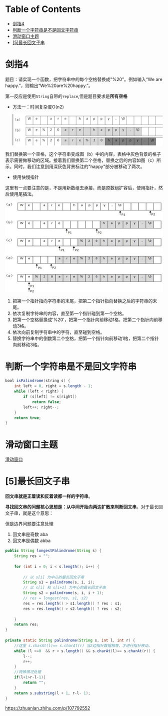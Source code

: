 # Table of Contents

* [剑指4](#剑指4)
* [判断一个字符串是不是回文字符串](#判断一个字符串是不是回文字符串)
* [滑动窗口主题](#滑动窗口主题)
* [[5]最长回文子串](#5最长回文子串)


#  剑指4

题目：请实现一个函数，把字符串中的每个空格替换成"%20"。例如输入“We are happy.”，则输出“We%20are%20happy.”。



第一反应是使用`String`自带的`replace`,但是题目要求是**所有空格**

+ 方法一：时间复杂度O(n2)

  ![1635678915966](.images/1635678915966.png)

  

我们替换第一个空格，这个字符串变成图（b）中的内容，表格中灰色背景的格子表示需要做移动的区域。接着我们替换第二个空格，替换之后的内容如图（c）所示。同时，我们注意到用深灰色背景标注的"happy"部分被移动了两次。



+ 使用快慢指针

这里有一点要注意的是，不是用新数组去承接，而是原数组扩容后，使用指针，然后使用尾插法。

![1635680694927](.images/1635680694927.png)

1. 把第一个指针指向字符串的末尾，把第二个指针指向替换之后的字符串的末尾。
2. 依次复制字符串的内容，直至第一个指针碰到第一个空格。
3. 把第一个空格替换成'%20'，把第一个指针向前移动1格，把第二个指针向前移动3格。
4. 依次向前复制字符串中的字符，直至碰到空格。
5. 替换字符串中的倒数第二个空格，把第一个指针向前移动1格，把第二个指针向前移动3格。



# 判断一个字符串是不是回文字符串

```java
bool isPalindrome(string s) {
    int left = 0, right = s.length - 1;
    while (left < right) {
        if (s[left] != s[right])
            return false;
        left++; right--;
    }
    return true;
}
```



# 滑动窗口主题

[滑动窗口](../C.数据结构与算法/labuladong/滑动窗口.md)


#  [5]最长回文子串 

**回文串就是正着读和反着读都一样的字符串**。

**寻找回文串的问题核心思想是：从中间开始向两边扩散来判断回文串**。对于最长回文子串，就是这个意思：

但是边界问题要注意处理

1. 回文串是奇数  aba
2. 回文串是偶数 abba

```java
public String longestPalindrome(String s) {
    String res = "";

    for (int i = 0; i < s.length(); i++) {

        // 以 s[i] 为中心的最长回文子串
        String s1 = palindrome(s, i, i);
        // 以 s[i] 和 s[i+1] 为中心的最长回文子串
        String s2 = palindrome(s, i, i + 1);
        // res = longest(res, s1, s2)
        res = res.length() > s1.length() ? res : s1;
        res = res.length() > s2.length() ? res : s2;

    }
    return res;
}

private static String palindrome(String s, int l, int r) {
    //这里 s.charAt(l)== s.charAt(r) 当2边指针数据相等，才进行指针移动。
    while (l >=0  && r < s.length() && s.charAt(l)== s.charAt(r)) {
        l--;
        r++;
    }
    //特殊情况处理
    if(l+1>r-l-1){
        return "";
    }
    return s.substring(l + 1, r-l- 1);
}
```



https://zhuanlan.zhihu.com/p/107792552
